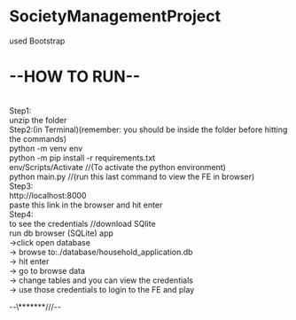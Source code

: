 # SocietyManagementProject
used Bootstrap
<h1>--HOW TO RUN--</h1> <br>
Step1:<br>
  unzip the folder<br>
Step2:(in Terminal)(remember: you should be inside the folder before hitting the commands)<br>
  python -m venv env<br>
  python -m pip install -r requirements.txt <br>
  env/Scripts/Activate     //(To activate the python environment)<br>
  python main.py   //(run this last command to view the FE in browser)<br>
Step3: <br>
  http://localhost:8000<br>
  paste this link in the browser and hit enter<br>
Step4:<br>
  to see the credentials //download SQlite<br>
  run db browser (SQLite) app<br>
  ->click open database<br>
  -> browse to:./database/household_application.db <br>
  -> hit enter<br>
  -> go to browse data<br>
  -> change tables and you can view the credentials<br>
  -> use those credentials to login to the FE and play<br>

--\\\*******///--
